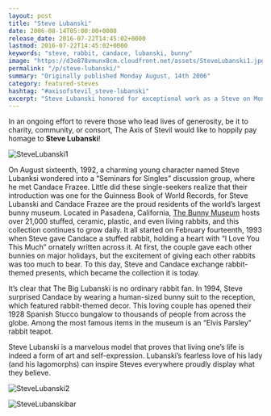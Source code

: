 ```yaml
---
layout: post
title: "Steve Lubanski"
date: 2006-08-14T05:00:00+0000
release_date: 2016-07-22T14:45:02+0000
lastmod: 2016-07-22T14:45:02+0000
keywords: "steve, rabbit, candace, lubanski, bunny"
image: "https://d3e878vmunx8cm.cloudfront.net/assets/SteveLubanski1.jpg"
permalink: "/p/steve-lubanski/"
summary: "Originally published Monday August, 14th 2006"
category: featured-steves
hashtag: "#axisofstevil_steve-lubanski"
excerpt: "Steve Lubanski honored for exceptional work as a Steve on Monday August, 14th 2006"
---
```


[id_1]: https://d3e878vmunx8cm.cloudfront.net/assets/SteveLubanski1.jpg "SteveLubanski1"[id_2]: https://d3e878vmunx8cm.cloudfront.net/assets/SteveLubanski2.jpg "SteveLubanski2"[id_3]: https://d3e878vmunx8cm.cloudfront.net/assets/SteveLubanskibar.jpg "SteveLubanskibar"

In an ongoing effort to revere those who lead lives of generosity, be it to charity, community, or consort, The Axis of Stevil would like to hoppily pay homage to **Steve Lubanski**!

![SteveLubanski1][id_1]

On August sixteenth, 1992, a charming young character named Steve Lubanksi wondered into a “Seminars for Singles” discussion group, where he met Candace Frazee. Little did these single-seekers realize that their introduction was one for the Guinness Book of World Records, for Steve Lubanski and Candace Frazee are the proud residents of the world’s largest bunny museum. Located in Pasadena, California, [The Bunny Museum](http://www.thebunnymuseum.com/index.html "The Bunny Museum") hosts over 21,000 stuffed, ceramic, plastic, and even living rabbits, and this collection continues to grow daily. It all started on February fourteenth, 1993 when Steve gave Candace a stuffed rabbit, holding a heart with “I Love You This Much” ornately written across it. At first, the couple gave each other bunnies on major holidays, but the excitement of giving each other rabbits was too much to bear. To this day, Steve and Candace exchange rabbit-themed presents, which became the collection it is today.

It’s clear that The Big Lubanski is no ordinary rabbit fan. In 1994, Steve surprised Candace by wearing a human-sized bunny suit to the reception, which featured rabbit-themed decor. This loving couple has opened their 1928 Spanish Stucco bungalow to thousands of people from across the globe. Among the most famous items in the museum is an “Elvis Parsley” rabbit teapot.

Steve Lubanski is a marvelous model that proves that living one’s life is indeed a form of art and self-expression. Lubanski’s fearless love of his lady (and his lagomorphs) can inspire Steves everywhere proudly display what they believe.

![SteveLubanski2][id_2]

![SteveLubanskibar][id_3]
